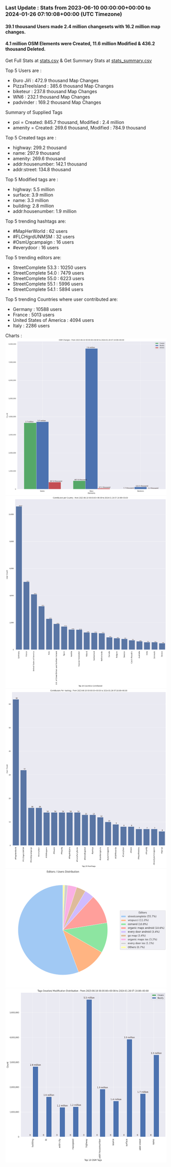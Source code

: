 ### Last Update : Stats from 2023-06-10 00:00:00+00:00 to 2024-01-26 07:10:08+00:00 (UTC Timezone)

#### 39.1 thousand Users made 2.4 million changesets with 16.2 million map changes.
#### 4.1 million OSM Elements were Created, 11.6 million Modified & 436.2 thousand Deleted.
Get Full Stats at [stats.csv](/stats/fieldmappers/Daily/stats.csv)
 & Get Summary Stats at [stats_summary.csv](/stats/fieldmappers/Daily/stats_summary.csv)

Top 5 Users are : 
- Đuro Jiří : 472.9 thousand Map Changes
- PizzaTreeIsland : 385.6 thousand Map Changes
- biketeur : 237.8 thousand Map Changes
- WN6 : 232.1 thousand Map Changes
- padvinder : 169.2 thousand Map Changes

Summary of Supplied Tags
- poi = Created: 845.7 thousand, Modified : 2.4 million
- amenity = Created: 269.6 thousand, Modified : 784.9 thousand


Top 5 Created tags are :
- highway: 299.2 thousand
- name: 297.9 thousand
- amenity: 269.6 thousand
- addr:housenumber: 142.1 thousand
- addr:street: 134.8 thousand


Top 5 Modified tags are :
- highway: 5.5 million
- surface: 3.9 million
- name: 3.3 million
- building: 2.8 million
- addr:housenumber: 1.9 million


Top 5 trending hashtags are:
- #MapHerWorld : 62 users
- #FLCHgrdUNMSM : 32 users
- #OsmUgcampaign : 16 users
- #everydoor : 16 users


Top 5 trending editors are:
- StreetComplete 53.3 : 10250 users
- StreetComplete 54.0 : 7479 users
- StreetComplete 55.0 : 6223 users
- StreetComplete 55.1 : 5996 users
- StreetComplete 54.1 : 5894 users


Top 5 trending Countries where user contributed are:
- Germany : 10588 users
- France : 5013 users
- United States of America : 4094 users
- Italy : 2286 users


 Charts : 
![Alt text](./stats_osm_changes.png) 
![Alt text](./stats_users_per_country.png) 
![Alt text](./stats_users_per_hashtag.png) 
![Alt text](./stats_editors_pie_chart.png) 
![Alt text](./stats_tags.png) 
